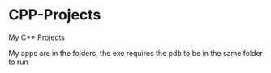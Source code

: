 # CPP-Projects
My C++ Projects

My apps are in the folders,
the exe requires the pdb to be
in the same folder to run
